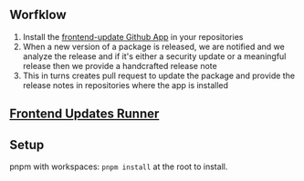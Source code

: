 ## Worfklow

1. Install the [frontend-update Github App](https://github.com/apps/frontend-updates) in your repositories
2. When a new version of a package is released, we are notified and we analyze the release and if it's either a security update or a meaningful release then we provide a handcrafted release note
3. This in turns creates pull request to update the package and provide the release notes in repositories where the app is installed

## [Frontend Updates Runner](./packages/frontend-updates-runner/README.md)

## Setup

pnpm with workspaces: `pnpm install` at the root to install.
